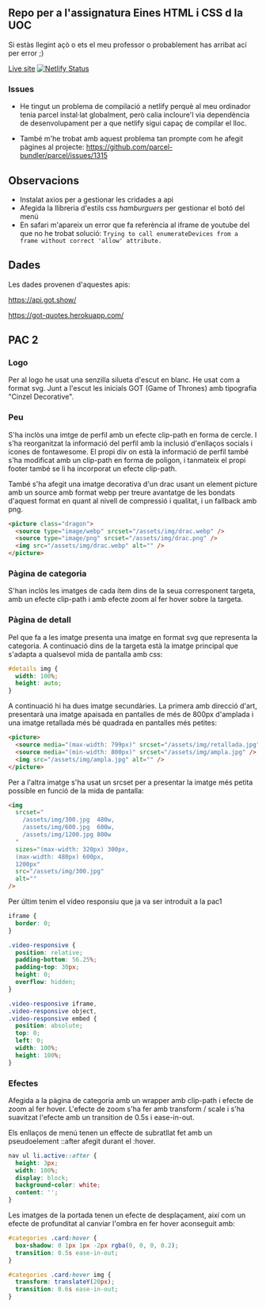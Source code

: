 ## Repo per a l'assignatura Eines HTML i CSS d la UOC

Si estàs llegint açò o ets el meu professor o probablement has arribat ací per error ;)

[Live site](https://eines.netlify.com/) [![Netlify Status](https://api.netlify.com/api/v1/badges/5a4138cb-e55c-46e8-9acf-91877508fa8d/deploy-status)](https://app.netlify.com/sites/eines/deploys)

### Issues

- He tingut un problema de compilació a netlify perquè al meu ordinador tenia parcel instal·lat globalment, però calia incloure'l via dependència de desenvolupament per a que netlify sigui capaç de compilar el lloc.

- També m'he trobat amb aquest problema tan prompte com he afegit pàgines al projecte:
  https://github.com/parcel-bundler/parcel/issues/1315

## Observacions

- Instalat axios per a gestionar les cridades a api
- Afegida la llibreria d'estils css _hamburguers_ per gestionar el botó del menú
- En safari m'apareix un error que fa referència al iframe de youtube del que no he trobat solució:
  `Trying to call enumerateDevices from a frame without correct 'allow' attribute.`

## Dades

Les dades provenen d'aquestes apis:

https://api.got.show/

https://got-quotes.herokuapp.com/

## PAC 2

### Logo

Per al logo he usat una senzilla silueta d'escut en blanc. He usat com a format svg. Junt a l'escut les inicials GOT (Game of Thrones) amb tipografia "Cinzel Decorative".

### Peu

S'ha inclòs una imtge de perfil amb un efecte clip-path en forma de cercle. I s'ha reorganitzat la informació del perfil amb la inclusió d'enllaços socials i icones de fontawesome. El propi div on està la informació de perfil també s'ha modificat amb un clip-path en forma de poligon, i tanmateix el propi footer també se li ha incorporat un efecte clip-path.

També s'ha afegit una imatge decorativa d'un drac usant un element picture amb un source amb format webp per treure avantatge de les bondats d'aquest format en quant al nivell de compressió i qualitat, i un fallback amb png.

```html
<picture class="dragon">
  <source type="image/webp" srcset="/assets/img/drac.webp" />
  <source type="image/png" srcset="/assets/img/drac.png" />
  <img src="/assets/img/drac.webp" alt="" />
</picture>
```

### Pàgina de categoria

S'han inclòs les imatges de cada ítem dins de la seua corresponent targeta, amb un efecte clip-path i amb efecte zoom al fer hover sobre la targeta.

### Pàgina de detall

Pel que fa a les imatge presenta una imatge en format svg que representa la categoria. A continuació dins de la targeta està la imatge principal que s'adapta a qualsevol mida de pantalla amb css:

```css
#details img {
  width: 100%;
  height: auto;
}
```

A continuació hi ha dues imatge secundàries. La primera amb direcció d'art, presentarà una imatge apaisada en pantalles de més de 800px d'amplada i una imatge retallada més bé quadrada en pantalles més petites:

```html
<picture>
  <source media="(max-width: 799px)" srcset="/assets/img/retallada.jpg" />
  <source media="(min-width: 800px)" srcset="/assets/img/ampla.jpg" />
  <img src="/assets/img/ampla.jpg" alt="" />
</picture>
```

Per a l'altra imatge s'ha usat un srcset per a presentar la imatge més petita possible en funció de la mida de pantalla:

```html
<img
  srcset="
    /assets/img/300.jpg  480w,
    /assets/img/600.jpg  600w,
    /assets/img/1200.jpg 800w
  "
  sizes="(max-width: 320px) 300px,
  (max-width: 480px) 600px,
  1200px"
  src="/assets/img/300.jpg"
  alt=""
/>
```

Per últim tenim el vídeo responsiu que ja va ser introduït a la pac1

```css
iframe {
  border: 0;
}

.video-responsive {
  position: relative;
  padding-bottom: 56.25%;
  padding-top: 30px;
  height: 0;
  overflow: hidden;
}

.video-responsive iframe,
.video-responsive object,
.video-responsive embed {
  position: absolute;
  top: 0;
  left: 0;
  width: 100%;
  height: 100%;
}
```

### Efectes

Afegida a la pàgina de categoria amb un wrapper amb clip-path i efecte de zoom al fer hover. L'efecte de zoom s'ha fer amb transform / scale i s'ha suavitzat l'efecte amb un transition de 0.5s i ease-in-out.

Els enllaços de menú tenen un effecte de subratllat fet amb un pseudoelement ::after afegit durant el :hover.

```css
nav ul li.active::after {
  height: 3px;
  width: 100%;
  display: block;
  background-color: white;
  content: '';
}
```

Les imatges de la portada tenen un efecte de desplaçament, així com un efecte de profunditat al canviar l'ombra en fer hover aconseguit amb:

```css
#categories .card:hover {
  box-shadow: 0 1px 1px -2px rgba(0, 0, 0, 0.2);
  transition: 0.5s ease-in-out;
}

#categories .card:hover img {
  transform: translateY(20px);
  transition: 0.6s ease-in-out;
}
```
